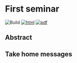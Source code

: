 # First seminar

![Build](https://github.com/VincentBellavance/seminar1/workflows/Build/badge.svg) [![html](https://img.shields.io/badge/read-html-blue)](https://VincentBellavance.github.io/seminar1/#1) [![pdf](https://img.shields.io/badge/read-pdf-yellow)](https://VincentBellavance.github.io/seminar1/slides.pdf)

## Abstract


## Take home messages

